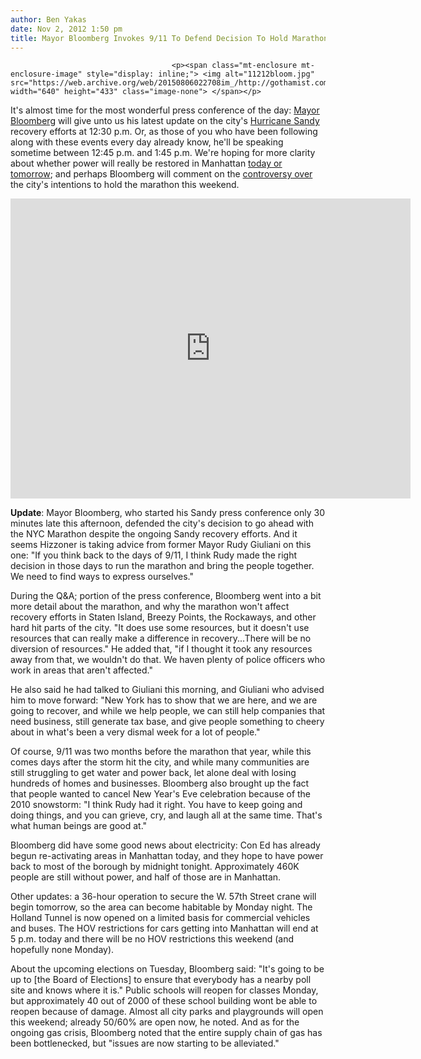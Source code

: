 ```yaml
---
author: Ben Yakas
date: Nov 2, 2012 1:50 pm
title: Mayor Bloomberg Invokes 9/11 To Defend Decision To Hold Marathon
---
```


	
										<p><span class="mt-enclosure mt-enclosure-image" style="display: inline;"> <img alt="11212bloom.jpg" src="https://web.archive.org/web/20150806022708im_/http://gothamist.com/attachments/byakas/11212bloom.jpg" width="640" height="433" class="image-none"> </span></p>

<p>It&apos;s almost time for the most wonderful press conference of the day: <a href="https://web.archive.org/web/20150806022708/http://gothamist.com/tags/mayorbloomberg">Mayor Bloomberg</a> will give unto us his latest update on the city&apos;s <a href="https://web.archive.org/web/20150806022708/http://gothamist.com/tags/hurricanesandy">Hurricane Sandy</a> recovery efforts at 12:30 p.m. Or, as those of you who have been following along with these events every day already know, he&apos;ll be speaking sometime between 12:45 p.m. and 1:45 p.m. We&apos;re hoping for more clarity about whether power will really be restored in Manhattan <a href="https://web.archive.org/web/20150806022708/http://gothamist.com/2012/11/02/con_ed_expects_to_restore_power_to.php">today or tomorrow</a>; and perhaps Bloomberg will comment on the <a href="https://web.archive.org/web/20150806022708/http://gothamist.com/2012/11/02/marathon_runner_starts_protest_grou.php">controversy over</a> the city&apos;s intentions to hold the marathon this weekend.</p>

<p><iframe width="640" height="480" src="https://web.archive.org/web/20150806022708if_/http://www.youtube.com/embed/MIrekoUOK5k" frameborder="0" allowfullscreen></iframe></p>

<p><strong>Update</strong>: Mayor Bloomberg, who started his Sandy press conference only 30 minutes late this afternoon, defended the city&apos;s decision to go ahead with the NYC Marathon despite the ongoing Sandy recovery efforts. And it seems Hizzoner is taking advice from former Mayor Rudy Giuliani on this one: &quot;If you think back to the days of 9/11, I think Rudy made the right decision in those days to run the marathon and bring the people together. We need to find ways to express ourselves.&quot;</p>

<p>During the Q&amp;A; portion of the press conference, Bloomberg went into a bit more detail about the marathon, and why the marathon won&apos;t affect recovery efforts in Staten Island, Breezy Points, the Rockaways, and other hard hit parts of the city. &quot;It does use some resources, but it doesn&apos;t use resources that can really make a difference in recovery...There will be no diversion of resources.&quot; He added that, &quot;if I thought it took any resources away from that, we wouldn&apos;t do that. We haven plenty of police officers who work in areas that aren&apos;t affected.&quot;</p>

<p>He also said he had talked to Giuliani this morning, and Giuliani who advised him to move forward: &quot;New York has to show that we are here, and we are going to recover, and while we help people, we can still help companies that need business, still generate tax base, and give people something to cheery about in what&apos;s been a very dismal week for a lot of people.&quot; </p>

<p>Of course, 9/11 was two months before the marathon that year, while this comes days after the storm hit the city, and while many communities are still struggling to get water and power back, let alone deal with losing hundreds of homes and businesses. Bloomberg also brought up the fact that people wanted to cancel New Year&apos;s Eve celebration because of the 2010 snowstorm: &quot;I think Rudy had it right. You have to keep going and doing things, and you can grieve, cry, and laugh all at the same time. That&apos;s what human beings are good at.&quot;</p>

<p>Bloomberg did have some good news about electricity: Con Ed has already begun re-activating areas in Manhattan today, and they hope to have power back to most of the borough by midnight tonight. Approximately 460K people are still without power, and half of those are in Manhattan. </p>

<p>Other updates: a 36-hour operation to secure the W. 57th Street crane will begin tomorrow, so the area can become habitable by Monday night. The Holland Tunnel is now opened on a limited basis for commercial vehicles and buses. The HOV restrictions for cars getting into Manhattan will end at 5 p.m. today and there will be no HOV restrictions this weekend (and hopefully none Monday). </p>

<p>About the upcoming elections on Tuesday, Bloomberg said: &quot;It&apos;s going to be up to [the Board of Elections] to ensure that everybody has a nearby poll site and knows where it is.&quot; Public schools will reopen for classes Monday, but approximately 40 out of 2000 of these school building wont be able to reopen because of damage. Almost all city parks and playgrounds will open this weekend; already 50/60% are open now, he noted. And as for the ongoing gas crisis, Bloomberg noted that the entire supply chain of gas has been bottlenecked, but &quot;issues are now starting to be alleviated.&quot;</p>					
										
									
				